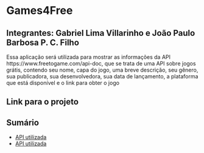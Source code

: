 # Games4Free
## Integrantes: Gabriel Lima Villarinho e João Paulo Barbosa P. C. Filho
<p>Essa aplicação será utilizada para mostrar as informações da API https://www.freetogame.com/api-doc, que se trata de uma API sobre jogos grátis, contendo seu nome, capa do jogo, uma breve descrição, seu gênero, sua publicadora, sua desenvolvedora, sua data de lançamento, a plataforma que está disponível e o link para obter o jogo </p>

## Link para o projeto


## Sumário
- [API utilizada](https://github.com/Gabriel-Villarinho/Games4Free/wiki/API-utilizada)
- [API utilizada](https://github.com/giovannasantt/4GInnovation/wiki/1.-Informa%C3%A7%C3%B5es-Gerais)
